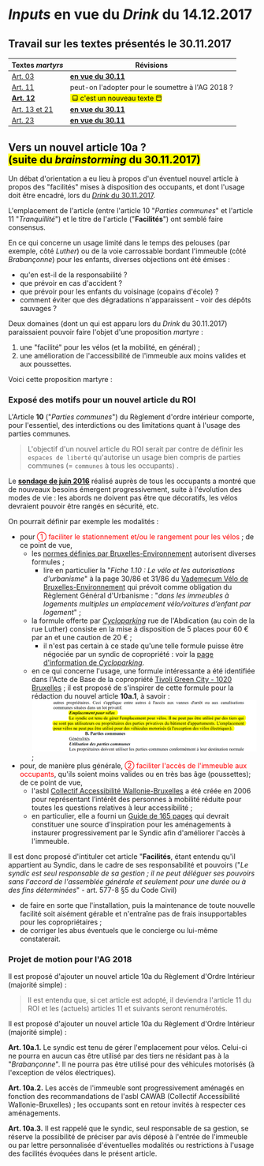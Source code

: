 # *Inputs* en vue du *Drink* du 14.12.2017

## Travail sur les textes présentés le 30.11.2017

| Textes *martyrs* | Révisions |
| --- | --- |
| [Art. 03](Art_03_or.md) | [**en vue du 30.11**](Art_03.md) |
| [Art. 11](Art_11.md) | peut-on l'adopter pour le soumettre à l'AG 2018 ? |
| [**Art. 12**](Art_12.md) | <mark>&nbsp;&#x2B13; c'est un nouveau texte&nbsp;&#x2B12;</mark> |
| [Art. 13 et 21](Art_13_et_21_or.md) | [**en vue du 30.11**](Art_13_et_21.md) |
| [Art. 23](Art_23_3_or.md) | [**en vue du 30.11**](Art_23_3.md) | 

## Vers un nouvel article 10a ?<br><mark>(suite du <i>brainstorming</i> du 30.11.2017)</mark>

Un débat d'orientation a eu lieu à propos d'un éventuel nouvel article à propos des "facilités" mises à disposition des occupants, et dont l'usage doit être encadré, lors du [*Drink* du 30.11.2017](Drink_20171130.md).

L'emplacement de l'article (entre l'article 10 "*Parties communes*" et l'article 11 "*Tranquillité*") et le titre de l'article ("**Facilités**") ont semblé faire consensus.

En ce qui concerne un usage limité dans le temps des pelouses (par exemple, côté *Luther*) ou de la voie carrossable bordant l'immeuble (côté *Brabançonne*) pour les enfants, diverses objections ont été émises :

* qu'en est-il de la responsabilité ?
* que prévoir en cas d'accident ?
* que prévoir pour les enfants du voisinage (copains d'école) ?
* comment éviter que des dégradations n'apparaissent - voir des dépôts sauvages ?

Deux domaines (dont un qui est apparu lors du *Drink* du 30.11.2017) paraissaient pouvoir faire l'objet d'une proposition *martyre* :

1. une "facilité" pour les vélos (et la mobilité, en général) ;
2. une amélioration de l'accessibilité de l'immeuble aux moins valides et aux poussettes.

Voici cette proposition martyre :

### Exposé des motifs pour un nouvel article du ROI

L'Article **10** ("*Parties communes*") du Règlement d'ordre intérieur comporte, pour l'essentiel, des interdictions ou des limitations quant à l'usage des parties communes.

> L'objectif d'un nouvel article du ROI serait par contre de définir les `espaces de liberté` qu'autorise un usage bien compris de parties communes (= `communes` à tous les occupants) .

Le [**sondage de juin 2016**](Sondage_2016.pdf) réalisé auprès de tous les occupants a montré que de nouveaux besoins émergent progressivement, suite à l'évolution des modes de vie : les abords ne doivent pas être que décoratifs, les vélos devraient pouvoir être rangés en sécurité, etc.

On pourrait définir par exemple les modalités :  
* pour <font color="red">&#x2460; faciliter le stationnement et/ou le rangement pour les vélos</font> ; de ce point de vue,
    * les [normes définies par Bruxelles-Environnement](http://www.environnement.brussels/le-permis-denvironnement/les-conditions-generales-dexploitation/les-obligations-en-matiere-de-1) autorisent diverses formules ;
        * lire en particulier la "*Fiche 1.10 : Le vélo et les autorisations d'urbanisme*" à la page 30/86 et 31/86 du [Vademecum Vélo de Bruxelles-Environnement](Vademecum_Velo.pdf) qui prévoit comme obligation du Règlement Général d'Urbanisme : "*dans les immeubles à logements multiples un emplacement vélo/voitures d’enfant par logement*" ;
    * la formule offerte par [*Cycloparking*](https://www.cycloparking.org/fr/parking-items/345-bx09-abdication.html) rue de l'Abdication (au coin de la rue Luther) consiste en la mise à disposition de 5 places pour 60 &euro; par an et une caution de 20 &euro; ;
        * il n'est pas certain à ce stade qu'une telle formule puisse être négociée par un syndic de copropriété : voir la [page d'information de *Cycloparking*](https://www.cycloparking.org/fr/%C3%A0-propos.html).
    * en ce qui concerne l'usage, une formule intéressante a été identifiée dans l'Acte de Base de la copropriété [Tivoli Green City - 1020 Bruxelles](Tivoli_Green_City_1020Bxl.pdf) ; il est proposé de s'inspirer de cette formule pour la rédaction du nouvel article **10a.1**, à savoir : ![](Tivoli_p47.png) ;
* pour, de manière plus générale, <font color="red">&#x2461; faciliter l'accès de l'immeuble aux occupants</font>, qu'ils soient moins valides ou en très bas âge (poussettes); de ce point de vue, 
    * l'asbl [Collectif Accessibilité Wallonie-Bruxelles](https://cawab.be/-Missions-.html) a été créée en 2006 pour représentant l’intérêt des personnes à mobilité réduite pour toutes les questions relatives à leur accessibilité ;
    * en particulier, elle a fourni un [Guide de 165 pages](CAWAB.pdf) qui devrait constituer une source d'inspiration pour les aménagements à instaurer progressivement par le Syndic afin d'améliorer l'accès à l'immeuble.

Il est donc proposé d'intituler cet article "**Facilités**, étant entendu qu'il appartient au Syndic, dans le cadre de ses responsabilité et pouvoirs ("*Le syndic est seul responsable de sa gestion ; il ne peut déléguer ses pouvoirs sans l'accord de l'assemblée générale et seulement pour une durée ou à des fins déterminées*" - art. 577-8 §5 du Code Civil) 

* de faire en sorte que l'installation, puis la maintenance de toute nouvelle facilité soit aisément gérable et n'entraîne pas de frais insupportables pour les copropriétaires ;
* de corriger les abus éventuels que le concierge ou lui-même constaterait.

### Projet de motion pour l'AG 2018

Il est proposé d'ajouter un nouvel article 10a du Règlement d'Ordre Intérieur (majorité simple) :

> Il est entendu que, si cet article est adopté, il deviendra l'article 11 du ROI et les (actuels) articles 11 et suivants seront renumérotés. 

Il est proposé d'ajouter un nouvel article 10a du Règlement d'Ordre Intérieur (majorité simple) :

**Art. 10a.1.** Le syndic est tenu de gérer l'emplacement pour vélos. Celui-ci ne pourra en aucun cas être utilisé par des tiers ne résidant pas à la "*Brabançonne*". Il ne pourra pas être utilisé pour des véhicules motorisés (à l'exception de vélos électriques). 

**Art. 10a.2.** Les accès de l'immeuble sont progressivement aménagés en fonction des recommandations de l'asbl CAWAB (Collectif Accessibilité Wallonie-Bruxelles) ; les occupants sont en retour invités à respecter ces aménagements.

**Art. 10a.3.** Il est rappelé que le syndic, seul responsable de sa gestion, se réserve la possibilité de préciser par avis déposé à l'entrée de l'immeuble ou par lettre personnalisée d'éventuelles modalités ou restrictions à l'usage des facilités évoquées dans le présent article.
